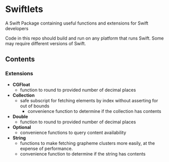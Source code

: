 # Swiftlets
A Swift Package containing useful functions and extensions for Swift developers

Code in this repo should build and run on any platform that runs Swift. Some may require different versions of Swift.

## Contents

### Extensions

- **CGFloat**
	- function to round to provided number of decimal places
- **Collection**
	- safe subscript for fetching elements by index without asserting for out of bounds
		 - convenience function to determine if the collection has contents
- **Double**
	- function to round to provided number of decimal places
- **Optional**
	- convenience functions to query content availability
- **String**
	 - functions to make fetching grapheme clusters more easily, at the expense of performance.
	 - convenience function to determine if the string has contents
